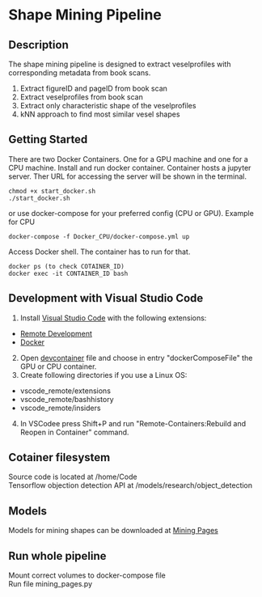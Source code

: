 # Shape Mining Pipeline
## Description
The shape mining pipeline is designed to extract veselprofiles with corresponding metadata from book scans.
1. Extract figureID and pageID from book scan
2. Extract veselprofiles from book scan
3. Extract only characteristic shape of the veselprofiles
4. kNN approach to find most similar vesel shapes

## Getting Started
There are two Docker Containers. One for a GPU machine and one for a CPU machine.
Install and run docker container. Container hosts a jupyter server. Ther URL for accessing the server
will be shown in the terminal.
```
chmod +x start_docker.sh
./start_docker.sh
```
or use docker-compose for your preferred config (CPU or GPU). Example for CPU
```
docker-compose -f Docker_CPU/docker-compose.yml up
```
Access Docker shell. The container has to run for that. 
```
docker ps (to check COTAINER_ID)
docker exec -it CONTAINER_ID bash
```

## Development with Visual Studio Code
1. Install [Visual Studio Code](https://code.visualstudio.com/) with the following extensions:
- [Remote Development](https://marketplace.visualstudio.com/items?itemName=ms-vscode-remote.vscode-remote-extensionpack)
- [Docker](https://marketplace.visualstudio.com/items?itemName=ms-azuretools.vscode-docker)
2. Open [devcontainer](.devcontainer/devcontainer.json) file and choose in entry "dockerComposeFile" the GPU or CPU container.
3. Create following directories if you use a Linux OS:
- vscode_remote/extensions
- vscode_remote/bashhistory
- vscode_remote/insiders
4. In VSCodee press Shift+P and run "Remote-Containers:Rebuild and Reopen in Container" command.

## Cotainer filesystem
Source code is located at /home/Code <br>
Tensorflow objection detection API at /models/research/object_detection <br>

## Models 
Models for mining shapes can be downloaded at [Mining Pages](Mining_Pages/README.md)

## Run whole pipeline
Mount correct volumes to docker-compose file <br>
Run file mining_pages.py 
